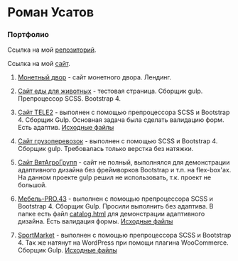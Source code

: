 # Роман Усатов
### Портфолио

Ссылка на мой [репозиторий](https://github.com/RUsatov/RUsatov.github.io).

Ссылка на мой [сайт](https://rusatov.ru).


1. [Монетный двор](http://kvashnin-art.com/serebryanaya-suvenirnaya-moneta/ "Волго-вятский монетный двор") - сайт монетного двора. Лендинг.

2. [Сайт еды для животных](RUsatov.github.io/Cat_Food/dist/ "Нямушка") - тестовая страница. Сборщик gulp. Препроцессор SCSS. Bootstrap 4.

3. [Сайт TELE2](https://rusatov.github.io/project6/ "Валидация форм") - выполнен с помощью препроцессора SCSS и Bootstrap 4. Сборщик Gulp. Основная задача была сделать валидацию форм. Есть адаптив. [Исходные файлы](https://github.com/RUsatov/RUsatov.github.io/tree/master/project6)

4. [Сайт грузоперевозок](http://RUsatov.github.io/Trucking "Грузоперевозки") - выполнен с помощью SCSS и Bootstrap 4. Сборщик gulp. Требовалась только верстка без натяжки.

5. [Сайт ВятАгроГрупп](https://github.com/RUsatov/RUsatov.github.io/tree/master/VyatAgroGroup "ВятАгроГрупп") - сайт не полный, выполнялся для демонстрации адаптивного дизайна без фреймворков Bootstrap и т.п. на flex-box'ах. На данном проекте gulp решил не использовать, т.к. проект не большой.

6. [Мебель-PRO.43](https://rusatov.github.io/project5/ "Лендинг магазина шкафов-купе") - выполнен с помощью препроцессора SCSS и Bootstrap 4. Сборщик Gulp. Просили выполнить без адаптива. В папке есть файл [catalog.html](https://rusatov.github.io/project5/catalog.html) для демонстрации адаптивного дизайна. Есть валидация формы. [Исходные файлы](https://github.com/RUsatov/RUsatov.github.io/tree/master/project5)

7. [SportMarket](https://rusatov.github.io/project4/ "Многостраничный сайт спорт-товаров") - выполнен с помощью препроцессора SCSS и Bootstrap 4. Так же натянут на WordPress при помощи плагина WooCommerce. Сборщик Gulp. [Исходные файлы](https://github.com/RUsatov/RUsatov.github.io/tree/master/project4)
